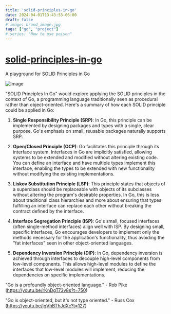 ```yaml
---
title: 'solid-principles-in-go'
date: 2024-04-01T13:43:53-06:00
draft: false
# image: brand_image.jpg
tags: ["go", "project"]
# series: "How to use poison"
---
```


# [solid-principles-in-go](https://github.com/JustJordanT/solid-principles-in-go/blob/master/README.md)
A playground for SOLID Principles in Go

![image](https://github.com/JustJordanT/object-oriented-go/assets/38886930/b4213c01-3fd3-4630-88f2-5c4885ca49a0)

"SOLID Principles In Go" would explore applying the SOLID principles in the context of Go, a programming language traditionally seen as procedural rather than object-oriented. Here's a summary of how each SOLID principle could be applied in Go:

1. **Single Responsibility Principle (SRP)**: In Go, this principle can be implemented by designing packages and types with a single, clear purpose. Go's emphasis on small, reusable packages naturally supports SRP.

2. **Open/Closed Principle (OCP)**: Go facilitates this principle through its interface system. Interfaces in Go are implicitly satisfied, allowing systems to be extended and modified without altering existing code. You can define an interface and have multiple types implement this interface, enabling the types to be extended with new functionality without modifying the existing implementations.

3. **Liskov Substitution Principle (LSP)**: This principle states that objects of a superclass should be replaceable with objects of its subclasses without altering the program's desirable properties. In Go, this is less about traditional class hierarchies and more about ensuring that types fulfilling an interface can replace each other without breaking the contract defined by the interface.

4. **Interface Segregation Principle (ISP)**: Go's small, focused interfaces (often single-method interfaces) align well with ISP. By designing small, specific interfaces, Go encourages developers to implement only the methods necessary for the application's functionality, thus avoiding the "fat interfaces" seen in other object-oriented languages.

5. **Dependency Inversion Principle (DIP)**: In Go, dependency inversion is achieved through interfaces to decouple high-level components from low-level components. This allows high-level modules to define the interfaces that low-level modules will implement, reducing the dependencies on specific implementations.


"Go is a profoundly object-oriented language." - Rob Pike (https://youtu.be/rKnDgT73v8s?t=750)

"Go is object-oriented, but it's not type oriented." - Russ Cox (https://youtu.be/jgVhBThJdXc?t=127)
